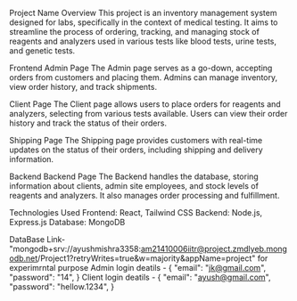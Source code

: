 Project Name
Overview
This project is an inventory management system designed for labs, specifically in the context of medical testing. It aims to streamline the process of ordering, tracking, and managing stock of reagents and analyzers used in various tests like blood tests, urine tests, and genetic tests.

Frontend
Admin Page
The Admin page serves as a go-down, accepting orders from customers and placing them. Admins can manage inventory, view order history, and track shipments.

Client Page
The Client page allows users to place orders for reagents and analyzers, selecting from various tests available. Users can view their order history and track the status of their orders.

Shipping Page
The Shipping page provides customers with real-time updates on the status of their orders, including shipping and delivery information.

Backend
Backend Page
The Backend handles the database, storing information about clients, admin site employees, and stock levels of reagents and analyzers. It also manages order processing and fulfillment.

Technologies Used
Frontend: React, Tailwind CSS
Backend: Node.js, Express.js
Database: MongoDB

DataBase Link- "mongodb+srv://ayushmishra3358:am21410006iitr@project.zmdlyeb.mongodb.net/Project1?retryWrites=true&w=majority&appName=project"
for experimrntal purpose 
Admin login deatils - {
  "email": "jk@gmail.com",
  "password": "14",
}
Client login deatils - {
  "email": "ayush@gmail.com",
  "password": "hellow.1234",
}
